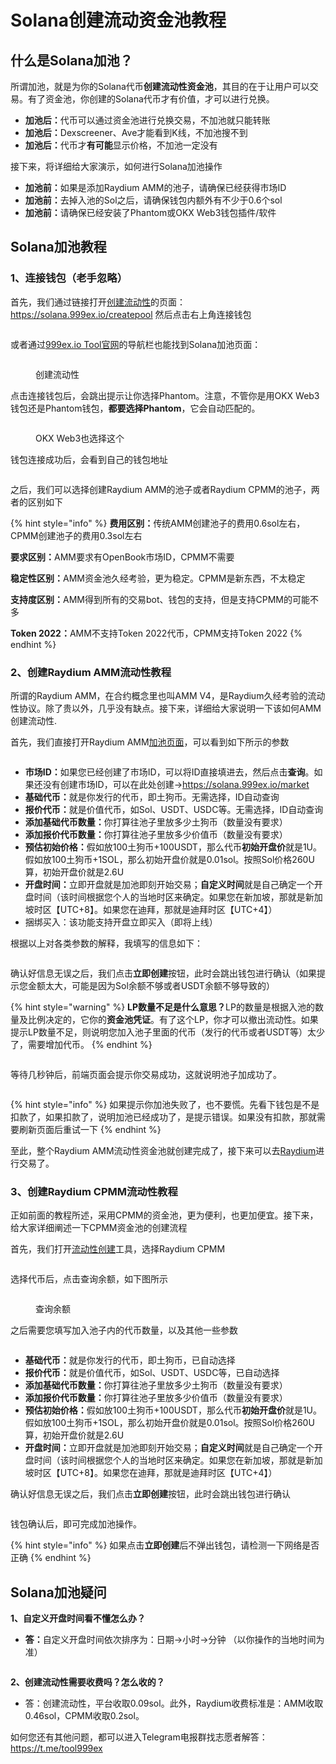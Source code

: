 # Solana创建流动资金池教程

## 什么是Solana加池？

所谓加池，就是为你的Solana代币**创建流动性资金池**，其目的在于让用户可以交易。有了资金池，你创建的Solana代币才有价值，才可以进行兑换。

* **加池后：**&#x4EE3;币可以通过资金池进行兑换交易，不加池就只能转账
* **加池后：**&#x44;exscreener、Ave才能看到K线，不加池搜不到
* **加池后：**&#x4EE3;币才**有可能**显示价格，不加池一定没有

接下来，将详细给大家演示，如何进行Solana加池操作

* **加池前：**&#x5982;果是添加Raydium AMM的池子，请确保已经获得市场ID
* **加池前：**&#x53BB;掉入池的Sol之后，请确保钱包内额外有不少于0.6个sol
* **加池前：**&#x8BF7;确保已经安装了Phantom或OKX Web3钱包插件/软件

## Solana加池教程

### 1、连接钱包（老手忽略）

首先，我们通过链接打开[创建流动性](https://solana.999ex.io/createpool)的页面：<https://solana.999ex.io/createpool>  然后点击右上角连接钱包

<figure><img src="https://1885923539-files.gitbook.io/~/files/v0/b/gitbook-x-prod.appspot.com/o/spaces%2FnmLBiMxr5iATgeZGW8in%2Fuploads%2FTarz4A3ewCx58rMkfb94%2F1-%E8%BF%9E%E6%8E%A5%E9%92%B1%E5%8C%85.png?alt=media&#x26;token=3da7cd95-d1f5-487f-8574-e4b07bf1b3da" alt=""><figcaption></figcaption></figure>

或者通过[999ex.io Tool官网](https://solana.999ex.io/)的导航栏也能找到Solana加池页面：

<figure><img src="https://1885923539-files.gitbook.io/~/files/v0/b/gitbook-x-prod.appspot.com/o/spaces%2FnmLBiMxr5iATgeZGW8in%2Fuploads%2FqDybKYFi405PcU9GwspE%2F2-%E6%89%BE%E5%88%B0%E5%8A%A0%E6%B1%A0%E9%A1%B5%E9%9D%A2.png?alt=media&#x26;token=5b0b49db-c7a3-4a63-a800-268546d05a10" alt=""><figcaption><p>创建流动性</p></figcaption></figure>

点击连接钱包后，会跳出提示让你选择Phantom。注意，不管你是用OKX Web3钱包还是Phantom钱包，**都要选择Phantom**，它会自动匹配的。

<figure><img src="https://1885923539-files.gitbook.io/~/files/v0/b/gitbook-x-prod.appspot.com/o/spaces%2FnmLBiMxr5iATgeZGW8in%2Fuploads%2FuVqRmOUv9Bqk9jyZHUHf%2F3-%E9%80%89%E6%8B%A9phnatom.png?alt=media&#x26;token=369c2921-7f68-43e6-811a-6ad701d4c35e" alt=""><figcaption><p>OKX Web3也选择这个</p></figcaption></figure>

钱包连接成功后，会看到自己的钱包地址

<figure><img src="https://1885923539-files.gitbook.io/~/files/v0/b/gitbook-x-prod.appspot.com/o/spaces%2FnmLBiMxr5iATgeZGW8in%2Fuploads%2FzYVSYDRCt3VZ7QvIBZ6H%2F%E5%9C%B0%E5%9D%80%E6%98%BE%E7%A4%BA.png?alt=media&#x26;token=28e736cf-42a1-451a-ba43-88434f2423a4" alt=""><figcaption></figcaption></figure>

之后，我们可以选择创建Raydium AMM的池子或者Raydium CPMM的池子，两者的区别如下

{% hint style="info" %}
**费用区别：**&#x4F20;统AMM创建池子的费用0.6sol左右，CPMM创建池子的费用0.3sol左右

**要求区别：**&#x41;MM要求有OpenBook市场ID，CPMM不需要

**稳定性区别：**&#x41;MM资金池久经考验，更为稳定。CPMM是新东西，不太稳定

**支持度区别：**&#x41;MM得到所有的交易bot、钱包的支持，但是支持CPMM的可能不多

**Token 2022：**&#x41;MM不支持Token 2022代币，CPMM支持Token 2022
{% endhint %}

### 2、创建Raydium AMM流动性教程

所谓的Raydium AMM，在合约概念里也叫AMM V4，是Raydium久经考验的流动性协议。除了贵以外，几乎没有缺点。接下来，详细给大家说明一下该如何AMM创建流动性.

首先，我们直接打开Raydium AMM[加池页面](https://solana.999ex.io/createpool)，可以看到如下所示的参数

<figure><img src="https://1885923539-files.gitbook.io/~/files/v0/b/gitbook-x-prod.appspot.com/o/spaces%2FnmLBiMxr5iATgeZGW8in%2Fuploads%2Ft52IfmEl9cx04gWucXq8%2F%E5%8F%82%E6%95%B0.png?alt=media&#x26;token=4fe8541a-a175-4867-9122-d5c6ef3f3455" alt=""><figcaption></figcaption></figure>

* **市场ID：**&#x5982;果您已经创建了市场ID，可以将ID直接填进去，然后点击**查询**。如果还没有创建市场ID，可以在此处创建→<https://solana.999ex.io/market>
* **基础代币：**&#x5C31;是你发行的代币，即土狗币。无需选择，ID自动查询
* **报价代币：**&#x5C31;是价值代币，如Sol、USDT、USDC等。无需选择，ID自动查询
* **添加基础代币数量：**&#x4F60;打算往池子里放多少土狗币（数量没有要求）
* **添加报价代币数量：**&#x4F60;打算往池子里放多少价值币（数量没有要求）
* **预估初始价格：**&#x5047;如放100土狗币+100USDT，那么代币**初始开盘价**就是1U。假如放100土狗币+1SOL，那么初始开盘价就是0.01sol。按照Sol价格260U算，初始开盘价就是2.6U
* **开盘时间：**&#x7ACB;即开盘就是加池即刻开始交易；**自定义时间**就是自己确定一个开盘时间（该时间根据您个人的当地时区来确定。如果您在新加坡，那就是新加坡时区【UTC+8】。如果您在迪拜，那就是迪拜时区【UTC+4】）
* 捆绑买入：该功能支持开盘立即买入（即将上线）

根据以上对各类参数的解释，我填写的信息如下：

<figure><img src="https://1885923539-files.gitbook.io/~/files/v0/b/gitbook-x-prod.appspot.com/o/spaces%2FnmLBiMxr5iATgeZGW8in%2Fuploads%2FDxvMD1tk0UL0GHUdBIkZ%2F5-Raydium%20V2%E5%8A%A0%E6%B1%A0.png?alt=media&#x26;token=08f39d44-fe74-493c-9bff-27f94d03b2ba" alt=""><figcaption></figcaption></figure>

确认好信息无误之后，我们点击**立即创建**按钮，此时会跳出钱包进行确认（如果提示您金额太大，可能是因为Sol余额不够或者USDT余额不够导致的）

{% hint style="warning" %}
**LP数量不足是什么意思？**&#x4C;P的数量是根据入池的数量及比例决定的，它你的**资金池凭证**。有了这个LP，你才可以撤出流动性。如果提示LP数量不足，则说明您加入池子里面的代币（发行的代币或者USDT等）太少了，需要增加代币。
{% endhint %}

<figure><img src="https://1885923539-files.gitbook.io/~/files/v0/b/gitbook-x-prod.appspot.com/o/spaces%2FnmLBiMxr5iATgeZGW8in%2Fuploads%2FQdtkdnwTPWT0gRDWl8kg%2F6-%E9%92%B1%E5%8C%85%E7%A1%AE%E8%AE%A4.png?alt=media&#x26;token=1e10a400-eacf-488b-97b0-b2a5f157f2b2" alt=""><figcaption></figcaption></figure>

等待几秒钟后，前端页面会提示你交易成功，这就说明池子加成功了。

<figure><img src="https://1885923539-files.gitbook.io/~/files/v0/b/gitbook-x-prod.appspot.com/o/spaces%2FnmLBiMxr5iATgeZGW8in%2Fuploads%2FHp9gGj2suBgEsd900aFJ%2F7-%E5%8A%A0%E6%B1%A0%E6%88%90%E5%8A%9F%E6%8F%90%E7%A4%BA.png?alt=media&#x26;token=51f7f376-9a1b-4331-a265-7a3187035250" alt=""><figcaption></figcaption></figure>

{% hint style="info" %}
如果提示你加池失败了，也不要慌。先看下钱包是不是扣款了，如果扣款了，说明加池已经成功了，是提示错误。如果没有扣款，那就需要刷新页面后重试一下
{% endhint %}

至此，整个Raydium AMM流动性资金池就创建完成了，接下来可以去[Raydium](https://raydium.io/swap/)进行交易了。

### 3、创建Raydium CPMM流动性教程

正如前面的教程所述，采用CPMM的资金池，更为便利，也更加便宜。接下来，给大家详细阐述一下CPMM资金池的创建流程

首先，我们打开[流动性创建](https://999ex.io/createpool)工具，选择Raydium CPMM

<figure><img src="https://1885923539-files.gitbook.io/~/files/v0/b/gitbook-x-prod.appspot.com/o/spaces%2FnmLBiMxr5iATgeZGW8in%2Fuploads%2FvJ6BT2iJK6EWv9ZWEOrS%2FCPMM%E5%81%9A%E6%B1%A0%E5%AD%90.png?alt=media&#x26;token=e2a9ec53-0a14-42d4-b1d6-d61d8812ea9c" alt=""><figcaption></figcaption></figure>

选择代币后，点击查询余额，如下图所示

<figure><img src="https://1885923539-files.gitbook.io/~/files/v0/b/gitbook-x-prod.appspot.com/o/spaces%2FnmLBiMxr5iATgeZGW8in%2Fuploads%2FGzEz9NiF53xCzzID6nyG%2F%E6%9F%A5%E8%AF%A2%E4%BD%99%E9%A2%9D.png?alt=media&#x26;token=838f531a-09c1-4c7b-95bb-c21095ef3d50" alt=""><figcaption><p>查询余额</p></figcaption></figure>

之后需要您填写加入池子内的代币数量，以及其他一些参数

<figure><img src="https://1885923539-files.gitbook.io/~/files/v0/b/gitbook-x-prod.appspot.com/o/spaces%2FnmLBiMxr5iATgeZGW8in%2Fuploads%2Fvc3G6GWx5o4TPeHtxnDH%2FCPMM%E5%8F%82%E6%95%B0.png?alt=media&#x26;token=faa0a40f-1714-4830-9308-89071f127845" alt=""><figcaption></figcaption></figure>

* **基础代币：**&#x5C31;是你发行的代币，即土狗币，已自动选择
* **报价代币：**&#x5C31;是价值代币，如Sol、USDT、USDC等，已自动选择
* **添加基础代币数量：**&#x4F60;打算往池子里放多少土狗币（数量没有要求）
* **添加报价代币数量：**&#x4F60;打算往池子里放多少价值币（数量没有要求）
* **预估初始价格：**&#x5047;如放100土狗币+100USDT，那么代币**初始开盘价**就是1U。假如放100土狗币+1SOL，那么初始开盘价就是0.01sol。按照Sol价格260U算，初始开盘价就是2.6U
* **开盘时间：**&#x7ACB;即开盘就是加池即刻开始交易；**自定义时间**就是自己确定一个开盘时间（该时间根据您个人的当地时区来确定。如果您在新加坡，那就是新加坡时区【UTC+8】。如果您在迪拜，那就是迪拜时区【UTC+4】）

确认好信息无误之后，我们点击**立即创建**按钮，此时会跳出钱包进行确认

<figure><img src="https://1885923539-files.gitbook.io/~/files/v0/b/gitbook-x-prod.appspot.com/o/spaces%2FnmLBiMxr5iATgeZGW8in%2Fuploads%2FEkQ06sKh7BekhpCNR2lb%2F4-%E9%92%B1%E5%8C%85%E7%A1%AE%E8%AE%A4.png?alt=media&#x26;token=1d617ef0-fc6b-49e4-b180-07cf33ef6676" alt=""><figcaption></figcaption></figure>

钱包确认后，即可完成加池操作。

{% hint style="info" %}
如果点击**立即创建**后不弹出钱包，请检测一下网络是否正确
{% endhint %}

## Solana加池疑问

**1、自定义开盘时间看不懂怎么办？**

* **答：**&#x81EA;定义开盘时间依次排序为：日期→小时→分钟 （以你操作的当地时间为准）

<figure><img src="https://1885923539-files.gitbook.io/~/files/v0/b/gitbook-x-prod.appspot.com/o/spaces%2FnmLBiMxr5iATgeZGW8in%2Fuploads%2FJv07g95Mopls91yACeXx%2F%E6%97%A5%E6%9C%9F%E6%8F%90%E9%86%92.png?alt=media&#x26;token=3a67d3b4-1937-4ea2-9fc4-b75788c301f6" alt=""><figcaption></figcaption></figure>

**2、创建流动性需要收费吗？怎么收的？**

* 答：创建流动性，平台收取0.09sol。此外，Raydium收费标准是：AMM收取0.46sol，CPMM收取0.2sol。

如何您还有其他问题，都可以进入Telegram电报群找志愿者解答： <https://t.me/tool999ex>
